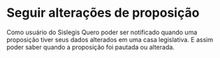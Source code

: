 Seguir alterações de proposição 
===================
Como usuário do Sislegis 
Quero poder ser notificado quando uma proposição tiver seus dados alterados em uma casa legislativa.
E assim poder saber quando a proposição foi pautada ou alterada.





